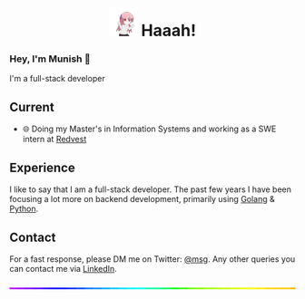 <h1 align='center'>
  <img src="./dancin.gif" alt="dancin" width="50"/>
  <b>Haaah!</b>
</h1>

### Hey, I'm Munish 👋

I'm a full-stack developer

## Current
- 🌐 Doing my Master's in Information Systems and working as a SWE intern at [Redvest](https://www.redvest.app/)

## Experience
I like to say that I am a full-stack developer. The past few years I have been focusing a lot more on backend development, primarily using [Golang](https://go.dev/) & [Python](https://www.python.org/).

## Contact
For a fast response, please DM me on Twitter: [@msg](https://twitter.com/direct_messages/create/munishmummadi). Any other queries you can contact me via [LinkedIn](https://www.linkedin.com/in/munishmummadi).

<img style="width:100%;height:3px;" src="./bar.gif" />
